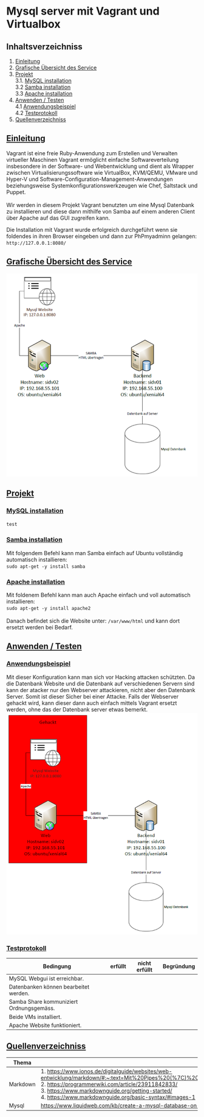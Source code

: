 # Mysql server mit Vagrant und Virtualbox

## Inhaltsverzeichniss

1. [Einleitung](#einleitung)
2. [Grafische Übersicht des Service](#grafische-übersicht-des-service)
3. [Projekt](#projekt) <br />
    3.1. [MySQL installation](#mysql-installation) <br />
    3.2 [Samba installation](#samba-installation) <br />
    3.3 [Apache installation](#apache-installation)
4. [Anwenden / Testen](#anwenden--testen) <br />
   4.1 [Anwendungsbeispiel](#anwendungsbeispiel) <br />
   4.2 [Testprotokoll](#testprotokoll)
5. [Quellenverzeichniss](#quellenverzeichniss)

## [Einleitung](#einleitung)
Vagrant ist eine freie Ruby-Anwendung zum Erstellen und Verwalten virtueller Maschinen Vagrant ermöglicht einfache Softwareverteilung insbesondere in der Software- und Webentwicklung und dient als Wrapper zwischen Virtualisierungssoftware wie VirtualBox, KVM/QEMU, VMware und Hyper-V und Software-Configuration-Management-Anwendungen beziehungsweise Systemkonfigurationswerkzeugen wie Chef, Saltstack und Puppet.
<br /><br />
Wir werden in diesem Projekt Vagrant benutzten um eine Mysql Datenbank zu installieren und diese dann mithilfe von Samba auf einem anderen Client über Apache auf das GUI zugreifen kann.

Die Installation mit Vagrant wurde erfolgreich durchgeführt wenn sie foldendes in ihren Browser eingeben und dann zur PhPmyadminn gelangen: <br />
`http://127.0.0.1:8080/`

## [Grafische Übersicht des Service](#grafische-übersicht-des-service)
 ![Diagramm.png](Markdown-Files/Diagramm.png)

## [Projekt](#projekt)

### [MySQL installation](#mysql-installation)
`test`

### [Samba installation](#samba-installation)
Mit folgendem Befehl kann man Samba einfach auf Ubuntu vollständig automatisch installieren: <br />
`sudo apt-get -y install samba` <br />

### [Apache installation](#apache-installation)
Mit foldenem Befehl kann man auch Apache einfach und voll automatisch installieren: <br />
`sudo apt-get -y install apache2` <br />
<br />
Danach befindet sich die Website unter: `/var/www/html` und kann dort ersetzt werden bei Bedarf.

## [Anwenden / Testen](#anwenden--testen)

### [Anwendungsbeispiel](#anwendungsbeispiel)
Mit dieser Konfiguration kann man sich vor Hacking attacken schützten. Da die Datenbank Website und die Datenbank auf verschiedenen Servern sind kann der atacker nur den Webserver attackieren, nicht aber den Datenbank Server. Somit ist dieser Sicher bei einer Attacke. Falls der Webserver gehackt wird, kann dieser dann auch einfach mittels Vagrant ersetzt werden, ohne das der Datenbank server etwas bemerkt.
![Hacker.png](Markdown-Files/hacker.png)

### [Testprotokoll](#testprotokoll)

|Bedingung|erfüllt|nicht erfüllt|Begründung|
|--------|--------|--------|--------|
|MySQL Webgui ist erreichbar.||||
|Datenbanken können bearbeitet werden.||||
|Samba Share kommuniziert Ordnungsgemäss.||||
|Beide VMs installiert.||||
|Apache Website funktioniert.||||

## [Quellenverzeichniss](#quellenverzeichniss)

|Thema|Quellen|
|--------|--------|
|    Markdown    |    1. https://www.ionos.de/digitalguide/websites/web-entwicklung/markdown/#:~:text=Mit%20Pipes%20(%7C)%20lassen%20sich,die%20entsprechenden%20Zellen%20mit%20Bindestrichen.&text=Es%20ist%20prinzipiell%20nicht%20wichtig%2C%20dass%20die%20Pipes%20untereinander%20sind. <br /> 2. https://programmerwiki.com/article/23911842833/ <br /> 3. https://www.markdownguide.org/getting-started/ <br /> 4. https://www.markdownguide.org/basic-syntax/#images-1    |
|    Mysql    |    https://www.liquidweb.com/kb/create-a-mysql-database-on-linux-via-command-line/    |